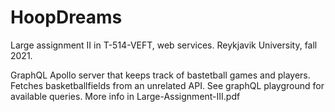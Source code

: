 # HoopDreams

Large assignment II in T-514-VEFT, web services. Reykjavik University, fall 2021.

GraphQL Apollo server that keeps track of bastetball games and players. Fetches basketballfields from an unrelated API.
See graphQL playground for available queries.
More info in Large-Assignment-III.pdf
